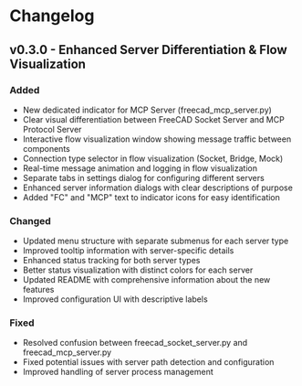 # Changelog

## v0.3.0 - Enhanced Server Differentiation & Flow Visualization

### Added
- New dedicated indicator for MCP Server (freecad_mcp_server.py)
- Clear visual differentiation between FreeCAD Socket Server and MCP Protocol Server
- Interactive flow visualization window showing message traffic between components
- Connection type selector in flow visualization (Socket, Bridge, Mock)
- Real-time message animation and logging in flow visualization
- Separate tabs in settings dialog for configuring different servers
- Enhanced server information dialogs with clear descriptions of purpose
- Added "FC" and "MCP" text to indicator icons for easy identification

### Changed
- Updated menu structure with separate submenus for each server type
- Improved tooltip information with server-specific details
- Enhanced status tracking for both server types
- Better status visualization with distinct colors for each server
- Updated README with comprehensive information about the new features
- Improved configuration UI with descriptive labels

### Fixed
- Resolved confusion between freecad_socket_server.py and freecad_mcp_server.py
- Fixed potential issues with server path detection and configuration
- Improved handling of server process management 
